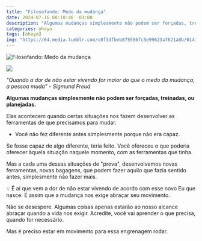 ```yaml
---
title: "Filosofando: Medo da mudança"
date: 2024-07-16 08:10:46 -03:00
description: "Algumas mudanças simplesmente não podem ser forçadas, treinadas, ou planejadas."
categories: ohayo
tags: [ohayo]
img: "https://64.media.tumblr.com/c0f3dfbeb875556fc5e99623a7621a0b/01410b5103c0e551-d9/s640x960/afc284445b5b058949eb2c02855f42f814dc467a.jpg"
---
```

![Filosofando: Medo da mudança](https://cdn.jsdelivr.net/gh/geanramos/files/img/filosofando.png)


![](https://media.beehiiv.com/uploads/asset/file/adc004b9-968d-4e5c-8648-77711f337e47/Untitled-113.png)

_"Quando a dor de não estar vivendo for maior do que o medo da mudança, a pessoa muda" - *Sigmund Freud*_

**Algumas mudanças simplesmente não podem ser forçadas, treinadas, ou planejadas.**

Elas acontecem quando certas situações nos fazem desenvolver as ferramentas de que precisamos para mudar.

-   Você não fez diferente antes simplesmente porque não era capaz.

Se fosse capaz de algo diferente, teria feito. Você ofereceu o que poderia oferecer àquela situação naquele momento, com as ferramentas que tinha.

Mas a cada uma dessas situações de "prova", desenvolvemos novas ferramentas, novas bagagens, que podem fazer aquilo que fazia sentido antes, simplesmente não fazer mais.

💡 É aí que vem a dor de não estar vivendo de acordo com esse novo Eu que nasce. É assim que a mudança nos exige abraçar seu movimento.

Não se desespere. Algumas coisas apenas estarão ao nosso alcance abraçar quando a vida nos exigir. Acredite, você vai aprender o que precisa, quando for necessário.

Mas é preciso estar em movimento para essa engrenagem rodar.